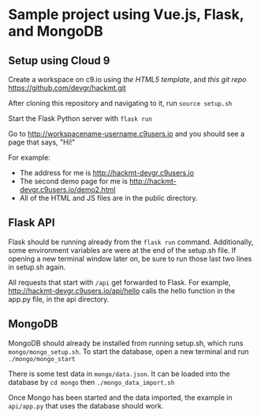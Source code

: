 # Sample project using Vue.js, Flask, and MongoDB

## Setup using Cloud 9
Create a workspace on c9.io using *the HTML5 template*, and *this git repo* https://github.com/devgr/hackmt.git

After cloning this repository and navigating to it, run `source setup.sh`

Start the Flask Python server with `flask run`

Go to http://workspacename-username.c9users.io and you should see a page that says, "Hi!"

For example:
- The address for me is http://hackmt-devgr.c9users.io
- The second demo page for me is http://hackmt-devgr.c9users.io/demo2.html
- All of the HTML and JS files are in the public directory.

## Flask API
Flask should be running already from the `flask run` command. Additionally, some environment variables are were at the end of the setup.sh file. If opening a new terminal window later on, be sure to run those last two lines in setup.sh again.

All requests that start with `/api` get forwarded to Flask. For example, http://hackmt-devgr.c9users.io/api/hello calls the hello function in the app.py file, in the api directory.

## MongoDB
MongoDB should already be installed from running setup.sh, which runs `mongo/mongo_setup.sh`. To start the database, open a new terminal and run `./mongo/mongo_start`

There is some test data in `mongo/data.json`. It can be loaded into the database by `cd mongo` then `./mongo_data_import.sh`

Once Mongo has been started and the data imported, the example in `api/app.py` that uses the database should work.